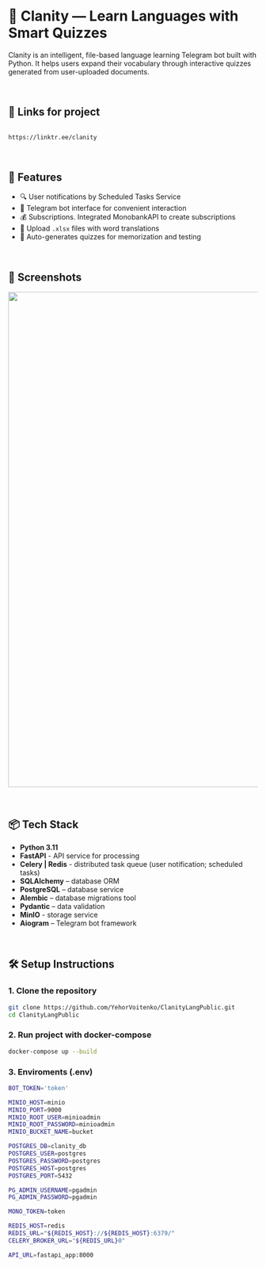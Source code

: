 # 🧠 Clanity — Learn Languages with Smart Quizzes

Clanity is an intelligent, file-based language learning Telegram bot built with Python. It helps users expand their vocabulary through interactive quizzes generated from user-uploaded documents.

</br>

## 🔗 Links for project
```bash

https://linktr.ee/clanity

```
</br>

## 🚀 Features

- 🔍 User notifications by Scheduled Tasks Service 
- 🤖 Telegram bot interface for convenient interaction
- 💰 Subscriptions. Integrated MonobankAPI to create subscriptions
- 📄 Upload `.xlsx` files with word translations
- 🧩 Auto-generates quizzes for memorization and testing
</br>

## 📸 Screenshots
<p align="center">
  <img src="https://github.com/user-attachments/assets/f6879e88-47b0-401c-92d2-edfc06107e24" width="1000"/>
</p>



</br>

## 📦 Tech Stack

- **Python 3.11**
- **FastAPI** - API service for processing
- **Celery | Redis** - distributed task queue (user notification; scheduled tasks)
- **SQLAlchemy** – database ORM
- **PostgreSQL** – database service
- **Alembic** – database migrations tool
- **Pydantic** – data validation
- **MinIO** - storage service
- **Aiogram** – Telegram bot framework


</br>

## 🛠️ Setup Instructions

### 1. Clone the repository

```bash
git clone https://github.com/YehorVoitenko/ClanityLangPublic.git
cd ClanityLangPublic
```

### 2. Run project with docker-compose

``` bash
docker-compose up --build
```

### 3. Enviroments (.env)
```bash
BOT_TOKEN='token'

MINIO_HOST=minio
MINIO_PORT=9000
MINIO_ROOT_USER=minioadmin
MINIO_ROOT_PASSWORD=minioadmin
MINIO_BUCKET_NAME=bucket

POSTGRES_DB=clanity_db
POSTGRES_USER=postgres
POSTGRES_PASSWORD=postgres 
POSTGRES_HOST=postgres 
POSTGRES_PORT=5432

PG_ADMIN_USERNAME=pgadmin
PG_ADMIN_PASSWORD=pgadmin

MONO_TOKEN=token

REDIS_HOST=redis 
REDIS_URL="${REDIS_HOST}://${REDIS_HOST}:6379/"
CELERY_BROKER_URL="${REDIS_URL}0"

API_URL=fastapi_app:8000

```

